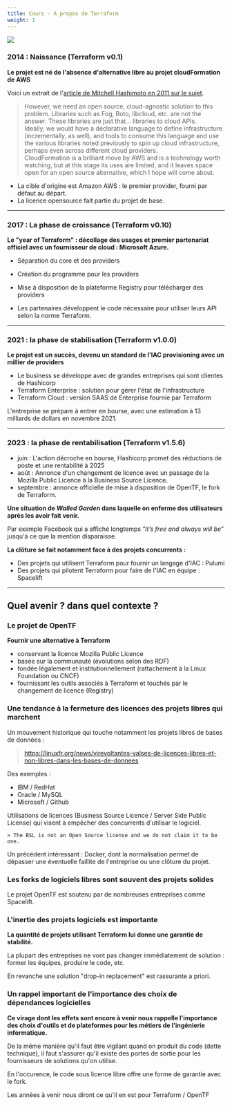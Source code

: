 ```yaml
---
title: Cours - A propos de Terraform
weight: 1
---
```


![](/img/terraform/terraform-logo.png)

### 2014 : Naissance (Terraform v0.1)

**Le projet est né de l'absence d'alternative libre au projet cloudFormation de AWS**

Voici un extrait de l'[article de Mitchell Hashimoto en 2011 sur le sujet](https://gist.github.com/mitchellh/b52314d30ba22bb76f3d6bb9ff098090).

> However, we need an open source, cloud-agnostic solution to this problem. Libraries such as Fog, Boto, libcloud, etc. are not the answer. These libraries are just that... libraries to cloud APIs.  
> Ideally, we would have a declarative language to define infrastructure (incrementally, as well), and tools to consume this language and use the various libraries noted previously to spin up cloud infrastructure, perhaps even across different cloud providers.  
> CloudFormation is a brilliant move by AWS and is a technology worth watching, but at this stage its uses are limited, and it leaves space open for an open source alternative, which I hope will come about.

* La cible d'origine est Amazon AWS : le premier provider, fourni par défaut au départ.
* La licence opensource fait partie du projet de base.

--- 

### 2017 : La phase de croissance (Terraform v0.10)

**Le "year of Terraform" : décollage des usages et premier partenariat officiel avec un fournisseur de cloud : Microsoft Azure.**

* Séparation du core et des providers
* Création du programme pour les providers
* Mise à disposition de la plateforme Registry pour télécharger des providers


* Les partenaires développent le code nécessaire pour utiliser leurs API selon la norme Terraform. 

--- 

### 2021 : la phase de stabilisation (Terraform v1.0.0)

**Le projet est un succès, devenu un standard de l'IAC provisioning avec un millier de providers**

* Le business se développe avec de grandes entreprises qui sont clientes de Hashicorp
* Terraform Enterprise : solution pour gérer l'état de l'infrastructure 
* Terraform Cloud : version SAAS de Enterprise fournie par Terraform 

L'entreprise se prépare à entrer en bourse, avec une estimation à 13 milliards de dollars en novembre 2021.

--- 

### 2023 : la phase de rentabilisation (Terraform v1.5.6)

* juin : L'action décroche en bourse, Hashicorp promet des réductions de poste et une rentabilité à 2025 
* août : Annonce d'un changement de licence avec un passage de la Mozilla Public Licence à la Business Source Licence.
* septembre  : annonce officielle de mise à disposition de OpenTF, le fork de Terraform. 

**Une situation de _Walled Garden_ dans laquelle on enferme des utilisateurs après les avoir fait venir.** 

Par exemple Facebook qui a affiché longtemps “_It’s free and always will be_” jusqu'à ce que la mention disparaisse.

**La clôture se fait notamment face à des projets concurrents :**
* Des projets qui utilisent Terraform pour fournir un langage d'IAC : Pulumi
* Des projets qui pilotent Terraform pour faire de l'IAC en équipe : Spacelift

--- 

## Quel avenir ? dans quel contexte ? 

### Le projet de OpenTF

**Fournir une alternative à Terraform** 
* conservant la licence Mozilla Public Licence
* basée sur la communauté (évolutions selon des RDF)
* fondée légalement et institutionnellement (rattachement à la Linux Foundation ou  CNCF)
* fournissant les outils associés à Terraform et touchés par le changement de licence (Registry)

### Une tendance à la fermeture des licences des projets libres qui marchent

Un mouvement historique qui touche notamment les projets libres de bases de données : 

> https://linuxfr.org/news/virevoltantes-valses-de-licences-libres-et-non-libres-dans-les-bases-de-donnees

Des exemples : 
* IBM / RedHat
* Oracle / MySQL 
* Microsoft / Github

Utilisations de licences (Business Source Licence / Server Side Public License) qui visent à empêcher des concurrents d'utilisar le logiciel.

    > The BSL is not an Open Source license and we do not claim it to be one.

Un précédent intéressant : Docker, dont la normalisation permet de dépasser une éventuelle faillite de l'entreprise ou une clôture du projet.

### Les forks de logiciels libres sont souvent des projets solides

Le projet OpenTF est soutenu par de nombreuses entreprises comme Spacelift.



### L'inertie des projets logiciels est importante

**La quantité de projets utilisant Terraform lui donne une garantie de stabilité.**

La plupart des entreprises ne vont pas changer immédiatement de solution : former les équipes, produire le code, etc.

En revanche une solution "drop-in replacement" est rassurante a priori.

### Un rappel important de l'importance des choix de dépendances logicielles

**Ce virage dont les effets sont encore à venir nous rappelle l'importance des choix d'outils et de plateformes pour les métiers de l'ingénierie informatique.**

De la même manière qu'il faut être vigilant quand on produit du code (dette technique), il faut s'assurer qu'il existe des portes de sortie pour les fournisseurs de solutions qu'on utilise.

En l'occurence, le code sous licence libre offre une forme de garantie avec le fork. 

Les annèes à venir nous diront ce qu'il en est pour Terraform / OpenTF

